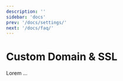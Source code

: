 ```yaml
---
description: ''
sidebar: 'docs'
prev: '/docs/settings/'
next: '/docs/faq/'
---
```


# Custom Domain & SSL

Lorem ...
